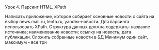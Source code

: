 Урок 4. Парсинг HTML. XPath

Написать приложение, которое собирает основные новости с сайта на выбор news.mail.ru, lenta.ru, yandex-новости. Для парсинга использовать XPath. Структура данных должна содержать:
название источника;
наименование новости;
ссылку на новость;
дата публикации.
Сложить собранные новости в БД
Минимум один сайт, максимум - все три